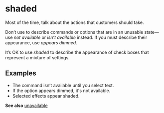 # shaded

Most of the time, talk about the actions that customers should take.

Don’t use to describe commands or options that are in an unusable state—use *not available* or *isn’t available* instead. If you must describe their appearance, use *appears dimmed*.

It’s OK to use *shaded* to describe the appearance of check boxes that represent a mixture of settings.

## Examples

- The command isn’t available until you select text.
- If the option appears dimmed, it's not available.
- Selected effects appear shaded.

**See also** [unavailable](../u/unavailable.md)
